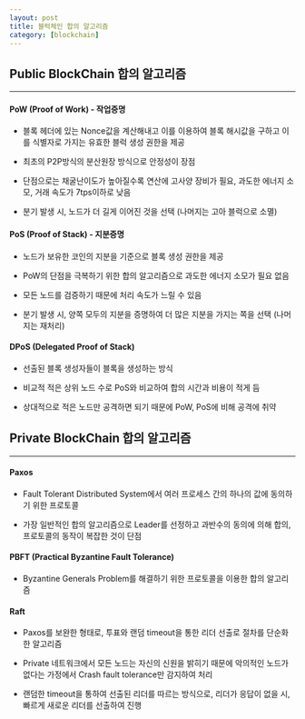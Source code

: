 ```yaml
---
layout: post
title: 블럭체인 합의 알고리즘
category: [blockchain]
---
```


## Public BlockChain 합의 알고리즘
---

#### PoW (Proof of Work) - 작업증명

* 블록 헤더에 있는 Nonce값을 계산해내고 이를 이용하여 블록 해시값을 구하고 이를 식별자로 가지는 유효한 블럭 생성 권한을 제공

* 최초의 P2P방식의 분산원장 방식으로 안정성이 장점

* 단점으로는 채굴난이도가 높아질수록 연산에 고사양 장비가 필요, 과도한 에너지 소모, 거래 속도가 7tps이하로 낮음

* 분기 발생 시, 노드가 더 길게 이어진 것을 선택 (나머지는 고아 블럭으로 소멸)
<div class="blank"></div>

#### PoS (Proof of Stack) - 지분증명

* 노드가 보유한 코인의 지분을 기준으로 블록 생성 권한을 제공

* PoW의 단점을 극복하기 위한 합의 알고리즘으로 과도한 에너지 소모가 필요 없음

* 모든 노드를 검증하기 때문에 처리 속도가 느릴 수 있음

* 분기 발생 시, 양쪽 모두의 지분을 증명하여 더 많은 지분을 가지는 쪽을 선택 (나머지는 재처리)
<div class="blank"></div>

#### DPoS (Delegated Proof of Stack)

* 선출된 블록 생성자들이 블록을 생성하는 방식

* 비교적 적은 상위 노드 수로 PoS와 비교하여 합의 시간과 비용이 적게 듬

* 상대적으로 적은 노드만 공격하면 되기 때문에 PoW, PoS에 비해 공격에 취약
<div class="third_blank"></div>

## Private BlockChain 합의 알고리즘
---

#### Paxos

* Fault Tolerant Distributed System에서 여러 프로세스 간의 하나의 값에 동의하기 위한 프로토콜

* 가장 일반적인 합의 알고리즘으로 Leader를 선정하고 과반수의 동의에 의해 합의, 프로토콜의 동작이 복잡한 것이 단점
<div class="blank"></div>

#### PBFT (Practical Byzantine Fault Tolerance)

* Byzantine Generals Problem를 해결하기 위한 프로토콜을 이용한 합의 알고리즘
<div class="blank"></div>

#### Raft

* Paxos를 보완한 형태로, 투표와 랜덤 timeout을 통한 리더 선출로 절차를 단순화한 알고리즘

* Private 네트워크에서 모든 노드는 자신의 신원을 밝히기 때문에 악의적인 노드가 없다는 가정에서 Crash fault tolerance만 감지하여 처리

* 랜덤한 timeout을 통하여 선출된 리더를 따르는 방식으로, 리더가 응답이 없을 시, 빠르게 새로운 리더를 선출하여 진행